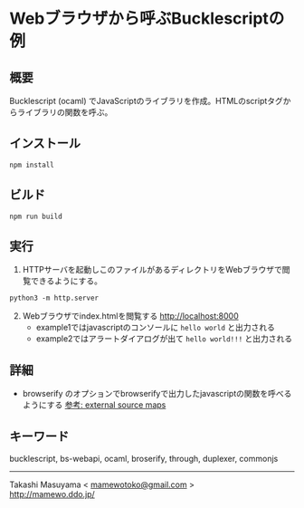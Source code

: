 Webブラウザから呼ぶBucklescriptの例
===================================

概要
----
Bucklescript (ocaml) でJavaScriptのライブラリを作成。HTMLのscriptタグからライブラリの関数を呼ぶ。



インストール
-----------

```
npm install
```

ビルド
-----

```
npm run build
```

実行
-----

1. HTTPサーバを起動しこのファイルがあるディレクトリをWebブラウザで閲覧できるようにする。

```
python3 -m http.server
```

2. Webブラウザでindex.htmlを閲覧する <http://localhost:8000>
    * example1ではjavascriptのコンソールに `hello world` と出力される
    * example2ではアラートダイアログが出て `hello world!!!` と出力される

詳細
----
* browserify のオプションでbrowserifyで出力したjavascriptの関数を呼べるようにする [参考: external source maps](https://github.com/browserify/browserify#external-source-maps)

キーワード
---------
bucklescript, bs-webapi, ocaml, broserify, through, duplexer, commonjs

-----
Takashi Masuyama < mamewotoko@gmail.com >  
http://mamewo.ddo.jp/
